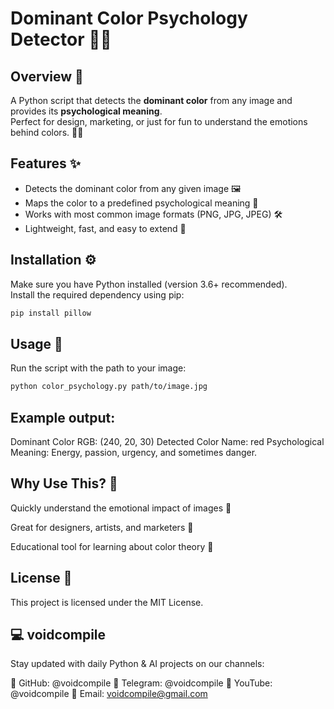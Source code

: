 # Dominant Color Psychology Detector 🎨🧠

## Overview 🎯
A Python script that detects the **dominant color** from any image and provides its **psychological meaning**.  
Perfect for design, marketing, or just for fun to understand the emotions behind colors. 🌈✨

## Features ✨
- Detects the dominant color from any given image 🖼️
- Maps the color to a predefined psychological meaning 🧠
- Works with most common image formats (PNG, JPG, JPEG) 🛠️
- Lightweight, fast, and easy to extend 🔧

## Installation ⚙️
Make sure you have Python installed (version 3.6+ recommended).  
Install the required dependency using pip:

```bash
pip install pillow
```
## Usage 🚀
Run the script with the path to your image:

```bash
python color_psychology.py path/to/image.jpg
```
## Example output:

Dominant Color RGB: (240, 20, 30)
Detected Color Name: red
Psychological Meaning: Energy, passion, urgency, and sometimes danger.

## Why Use This? 🤔
Quickly understand the emotional impact of images 🎯

Great for designers, artists, and marketers 🎨

Educational tool for learning about color theory 🧩

## License 📝
This project is licensed under the MIT License.

## 💻 voidcompile
Stay updated with daily Python & AI projects on our channels:

📢 GitHub: @voidcompile
📢 Telegram: @voidcompile
📢 YouTube: @voidcompile
📢 Email: voidcompile@gmail.com
